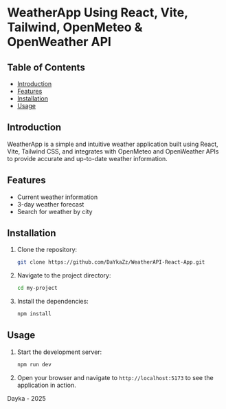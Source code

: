 # WeatherApp Using React, Vite, Tailwind, OpenMeteo & OpenWeather API

## Table of Contents
- [Introduction](#introduction)
- [Features](#features)
- [Installation](#installation)
- [Usage](#usage)

## Introduction
WeatherApp is a simple and intuitive weather application built using React, Vite, Tailwind CSS, and integrates with OpenMeteo and OpenWeather APIs to provide accurate and up-to-date weather information.

## Features
- Current weather information
- 3-day weather forecast
- Search for weather by city

## Installation
1. Clone the repository:
    ```sh
    git clone https://github.com/DaYkaZz/WeatherAPI-React-App.git
    ```
2. Navigate to the project directory:
    ```sh
    cd my-project
    ```
3. Install the dependencies:
    ```sh
    npm install
    ```

## Usage
1. Start the development server:
    ```sh
    npm run dev
    ```
2. Open your browser and navigate to `http://localhost:5173` to see the application in action.

Dayka - 2025